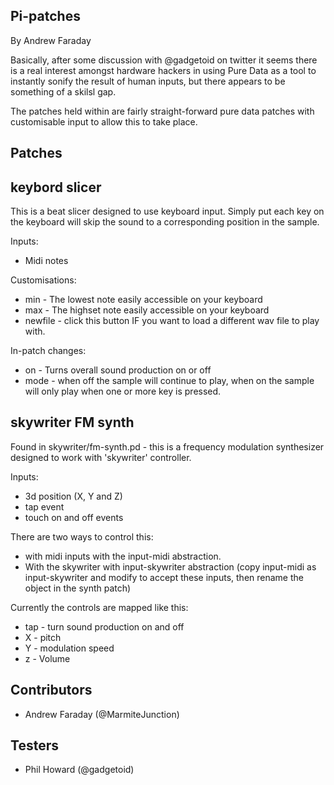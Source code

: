 Pi-patches
----------
By Andrew Faraday


Basically, after some discussion with @gadgetoid on twitter it seems there is a real interest amongst hardware hackers in using Pure Data as a tool to instantly sonify the result of human inputs, but there appears to be something of a skilsl gap. 

The patches held within are fairly straight-forward pure data patches with customisable input to allow this to take place.

Patches
-------

keybord slicer
--------------

This is a beat slicer designed to use keyboard input. Simply put each key on the keyboard will skip the sound to a corresponding position in the sample. 

Inputs:

* Midi notes

Customisations:

* min - The lowest note easily accessible on your keyboard
* max - The highset note easily accessible on your keyboard
* newfile - click this button IF you want to load a different wav file to play with.

In-patch changes:

* on - Turns overall sound production on or off
* mode - when off the sample will continue to play, when on the sample will only play when one or more key is pressed.

skywriter FM synth
------------------

Found in skywriter/fm-synth.pd - this is a frequency modulation synthesizer designed to work with 'skywriter' controller.

Inputs:

* 3d position (X, Y and Z)
* tap event
* touch on and off events

There are two ways to control this: 

* with midi inputs with the input-midi abstraction. 
* With the skywriter with input-skywriter abstraction (copy input-midi as input-skywriter and modify to accept these inputs, then rename the object in the synth patch)

Currently the controls are mapped like this:

* tap - turn sound production on and off
* X - pitch
* Y - modulation speed
* z - Volume

Contributors
------------

* Andrew Faraday (@MarmiteJunction)

Testers
-------

* Phil Howard (@gadgetoid)
